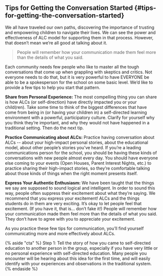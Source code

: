 ## Tips for Getting the Conversation Started {#tips-for-getting-the-conversation-started}

We all have traveled our own paths, discovering the importance of trusting and empowering children to navigate their lives. We can see the power and effectiveness of ALC model for supporting them in that process. However, that doesn’t mean we’re all good at talking about it.

>People will remember how your communication made them feel more than the details of what you said.

Each community needs few people who like to master all the tough conversations that come up when grappling with skeptics and critics. Not everyone needs to do that, but it is very powerful to have EVERYONE be able to be a spokesperson for the school on some basic level. We’d like to provide a few tips to help you start that pattern.

**Share from Personal Experience:** The most compelling thing you can share is how ALCs (or self-direction) have directly impacted you or your child(ren). Take some time to think of the biggest differences that have come from being in (or having your children in) a self-directed learning environment with a powerful, participatory culture. Clarify for yourself why you think they’re important, and why they would not have happened in a traditional setting. Then do the next tip.

**Practice Communicating about ALCs:** Practice having conversation about ALCs -- about your high-impact personal stories, about the educational model, about other people’s stories you’ve heard. If you’re a leading communications person for the school, you should be having these kinds of conversations with new people almost every day. You should have everyone else coming to your events (Open Houses, Parent Interest Nights, etc.) to practice sharing their high-impact stories, so they’re comfortable talking about those kinds of things when the right moment presents itself.

**Express Your Authentic Enthusiasm:** We have been taught that the things we say are supposed to sound logical and intelligent. In order to sound this way, people often suppress their excitement about what they’re saying. We recommend that you express your excitement! ALCs and the things students do in them are very exciting. It’s okay to let people feel that excitement. (If you have it, that is… don’t fake it!) People will remember how your communication made them feel more than the details of what you said. They don’t have to agree with you to appreciate your excitement.

As you practice these few tips for communication, you’ll find yourself communicating more and more effectively about ALCs.

{% aside "cta" %}
Step 1: Tell the story of how you came to self-directed education to another person in the group, especially if you have very little or no personal experience with self-directed education.  Many people you encounter will be hearing about this idea for the first time, and will easily identify with your experiences and observations in the traditional system.
{% endaside %}